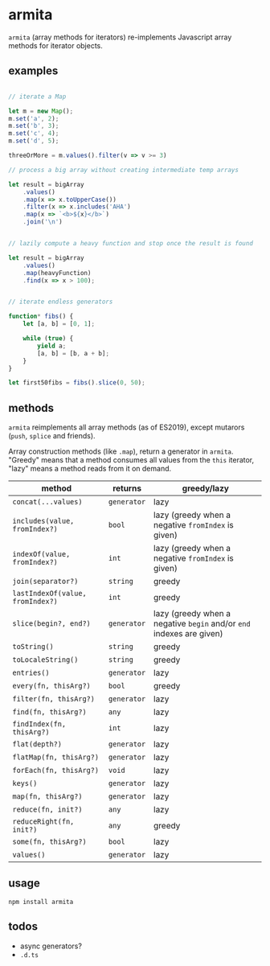 # armita

`armita` (array methods for iterators) re-implements Javascript array methods for iterator objects.

## examples

```javascript

// iterate a Map

let m = new Map();
m.set('a', 2);
m.set('b', 3);
m.set('c', 4);
m.set('d', 5);

threeOrMore = m.values().filter(v => v >= 3)

// process a big array without creating intermediate temp arrays

let result = bigArray
    .values()
    .map(x => x.toUpperCase())
    .filter(x => x.includes('AHA')
    .map(x => `<b>${x}</b>`)
    .join('\n')


// lazily compute a heavy function and stop once the result is found

let result = bigArray
    .values()
    .map(heavyFunction)
    .find(x => x > 100);


// iterate endless generators

function* fibs() {
    let [a, b] = [0, 1];

    while (true) {
        yield a;
        [a, b] = [b, a + b];
    }
}

let first50fibs = fibs().slice(0, 50);
```

## methods

`armita` reimplements all array methods (as of ES2019), except mutarors (`push`, `splice` and friends).

Array construction methods (like `.map`), return a generator in `armita`.
"Greedy" means that a method consumes all values from the `this` iterator, "lazy" means a method reads from it on demand.


method|returns|greedy/lazy
------|----|----
`concat(...values)` | `generator` | lazy
`includes(value, fromIndex?)` | `bool` | lazy (greedy when a negative `fromIndex` is given)
`indexOf(value, fromIndex?)` | `int` | lazy (greedy when a negative `fromIndex` is given)
`join(separator?)` | `string` | greedy
`lastIndexOf(value, fromIndex?)` | `int` | greedy
`slice(begin?, end?)` | `generator` | lazy (greedy when a negative `begin` and/or `end` indexes are given)
`toString()` | `string` | greedy
`toLocaleString()` | `string` | greedy
`entries()` | `generator` | lazy
`every(fn, thisArg?)` | `bool` | greedy
`filter(fn, thisArg?)`| `generator` | lazy
`find(fn, thisArg?)`| `any` | lazy
`findIndex(fn, thisArg?)`| `int` | lazy
`flat(depth?)`| `generator` | lazy
`flatMap(fn, thisArg?)`| `generator` | lazy
`forEach(fn, thisArg?)`| `void` | lazy
`keys()`| `generator` | lazy
`map(fn, thisArg?)`| `generator` | lazy
`reduce(fn, init?)`| `any` | lazy
`reduceRight(fn, init?)`| `any` | greedy
`some(fn, thisArg?)`| `bool` | lazy
`values()`| `generator` | lazy

## usage

```
npm install armita
```

## todos

- async generators?
- `.d.ts`




